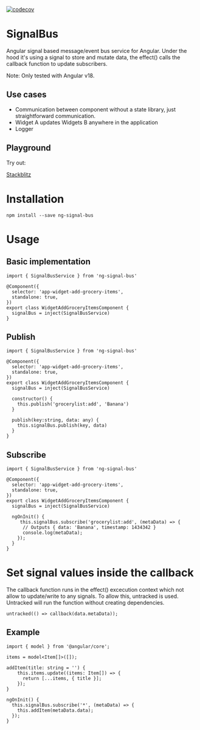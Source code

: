 [![codecov](https://codecov.io/github/ferdiesletering/ng-signal-bus/graph/badge.svg?token=S0WvLeUzHp)](https://codecov.io/github/ferdiesletering/ng-signal-bus)

# SignalBus

Angular signal based message/event bus service for Angular.
Under the hood it's using a signal to store and mutate data, the effect() calls the callback function to update subscribers.

Note: Only tested with Angular v18.

## Use cases

- Communication between component without a state library, just straightforward communication.
- Widget A updates Widgets B anywhere in the application
- Logger


## Playground

Try out:

[Stackblitz](https://stackblitz.com/edit/stackblitz-starters-ahglvf?file=src%2Fapp%2Fwidget-add-grocery-items%2Fwidget-add-grocery-items.component.html)

# Installation

```
npm install --save ng-signal-bus
```

# Usage

## Basic implementation

```
import { SignalBusService } from 'ng-signal-bus' 

@Component({
  selector: 'app-widget-add-grocery-items',
  standalone: true,
})
export class WidgetAddGroceryItemsComponent {
  signalBus = inject(SignalBusService)
}

```

## Publish
```
import { SignalBusService } from 'ng-signal-bus' 

@Component({
  selector: 'app-widget-add-grocery-items',
  standalone: true,
})
export class WidgetAddGroceryItemsComponent {
  signalBus = inject(SignalBusService)

  constructor() {
    this.publish('grocerylist:add', 'Banana')
  }

  publish(key:string, data: any) {
    this.signalBus.publish(key, data)
  }
}
```

## Subscribe

```
import { SignalBusService } from 'ng-signal-bus' 

@Component({
  selector: 'app-widget-add-grocery-items',
  standalone: true,
})
export class WidgetAddGroceryItemsComponent {
  signalBus = inject(SignalBusService)

  ngOnInit() {
     this.signalBus.subscribe('grocerylist:add', (metaData) => {
      // Outputs { data: 'Banana', timestamp: 1434342 }
      console.log(metaData);
    });
  }
}
```

# Set signal values inside the callback

The callback function runs in the effect() excecution context which not allow to update/write to any signals.
To allow this, untracked is used. Untracked will run the function without creating dependencies.

```
untracked(() => callback(data.metaData));
```

## Example

```
import { model } from '@angular/core';

items = model<Item[]>([]);

addItem(title: string = '') {
    this.items.update((items: Item[]) => {
      return [...items, { title }];
    });
}

ngOnInit() {
  this.signalBus.subscribe('*', (metaData) => {
    this.addItem(metaData.data);
  });
}
```
